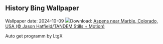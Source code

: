 ## History Bing Wallpaper
Wallpaper date: 2024-10-09
![](https://www.bing.com/th?id=OHR.AspensColorado_EN-IN9587734366_UHD.jpg&w=1000)Download: [Aspens near Marble, Colorado, USA (© Jason Hatfield/TANDEM Stills + Motion)](https://www.bing.com/th?id=OHR.AspensColorado_EN-IN9587734366_UHD.jpg)

Auto get programm by LtgX
